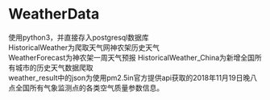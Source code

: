 # WeatherData
使用python3，并直接存入postgresql数据库  
HistoricalWeather为爬取天气网神农架历史天气  
WeatherForecast为神农架一周天气预报
HistoricalWeather_China为新增全国所有城市的历史天气数据爬取  
weather_result中的json为使用pm2.5in官方提供api获取的2018年11月19日晚八点全国所有气象监测点的各类空气质量参数信息。